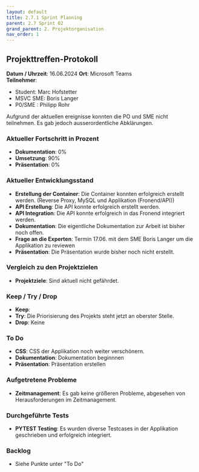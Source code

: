 ```yaml
---
layout: default
title: 2.7.1 Sprint Planning 
parent: 2.7 Sprint 02
grand_parent: 2. Projektorganisation
nav_order: 1
---
```


## Projekttreffen-Protokoll

**Datum / Uhrzeit**: 16.06.2024
**Ort**: Microsoft Teams  
**Teilnehmer**: 
- Student: Marc Hofstetter
- MSVC SME: Boris Langer
- P0/SME  : Philipp Rohr

Aufgrund der aktuellen ereignisse konnten die PO und SME nicht teilnehmen. Es gab jedoch ausserordentliche Abklärungen.

### Aktueller Fortschritt in Prozent

- **Dokumentation**: 0%
- **Umsetzung**: 90%
- **Präsentation**: 0%

### Aktueller Entwicklungsstand

- **Erstellung der Container**: Die Container konnten erfolgreich erstellt werden. (Reverse Proxy, MySQL und Applikation (Fronend/API))
- **API Erstellung**: Die API konnte erfolgreich erstellt werden.
- **API Integration**: Die API konnte erfolgreich in das Fronend integriert werden.
- **Dokumentation**: Die eigentliche Dokumentation zur Arbeit ist bisher noch offen.
- **Frage an die Experten**: Termin 17.06. mit dem SME Boris Langer um die Applikation zu reviewen
- **Präsentation**: Die Präsentation wurde bisher noch nicht erstellt.

### Vergleich zu den Projektzielen

- **Projektziele**: Sind aktuell nicht gefährdet.

### Keep / Try / Drop

- **Keep**: 
- **Try**: Die Priorisierung des Projekts steht jetzt an oberster Stelle.
- **Drop**: Keine

### To Do

- **CSS**: CSS der Applikation noch weiter verschönern.
- **Dokumentation**: Dokumentation beginnnen
- **Präsentation**: Präsentation erstellen

### Aufgetretene Probleme

- **Zeitmanagement**: Es gab keine größeren Probleme, abgesehen von Herausforderungen im Zeitmanagement.

### Durchgeführte Tests

- **PYTEST Testing**: Es wurden diverse Testcases in der Applikation geschrieben und erfolgreich integriert.

### Backlog

- Siehe Punkte unter "To Do"
